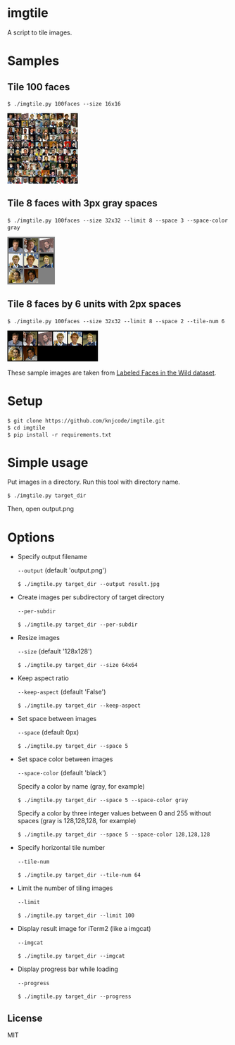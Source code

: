 # imgtile

A script to tile images.

# Samples

## Tile 100 faces

```
$ ./imgtile.py 100faces --size 16x16
```

![Tile 100 faces](samples/sample.png)

## Tile 8 faces with 3px gray spaces

```
$ ./imgtile.py 100faces --size 32x32 --limit 8 --space 3 --space-color gray
```

![Tile 8 faces with 3px gray spaces](samples/sample2.png)

## Tile 8 faces by 6 units with 2px spaces

```
$ ./imgtile.py 100faces --size 32x32 --limit 8 --space 2 --tile-num 6
```

![Tile 8 faces by 6 units with 2px spaces](samples/sample3.png)

These sample images are taken from [Labeled Faces in the Wild dataset](http://vis-www.cs.umass.edu/lfw/).

# Setup

```
$ git clone https://github.com/knjcode/imgtile.git
$ cd imgtile
$ pip install -r requirements.txt
```

# Simple usage

Put images in a directory. Run this tool with directory name.

```
$ ./imgtile.py target_dir
```

Then, open output.png

# Options

- Specify output filename

  `--output` (default 'output.png')

  ```
  $ ./imgtile.py target_dir --output result.jpg
  ```

- Create images per subdirectory of target directory

  `--per-subdir`

  ```
  $ ./imgtile.py target_dir --per-subdir
  ```

- Resize images

  `--size` (default '128x128')

  ```
  $ ./imgtile.py target_dir --size 64x64
  ```

- Keep aspect ratio

  `--keep-aspect` (default 'False')

  ```
  $ ./imgtile.py target_dir --keep-aspect
  ```

- Set space between images

  `--space` (default 0px)

  ```
  $ ./imgtile.py target_dir --space 5
  ```

- Set space color between images

  `--space-color` (default 'black')

  Specify a color by name (gray, for example)
  ```
  $ ./imgtile.py target_dir --space 5 --space-color gray
  ```

  Specify a color by three integer values between 0 and 255 without spaces (gray is 128,128,128, for example)
  ```
  $ ./imgtile.py target_dir --space 5 --space-color 128,128,128
  ```

- Specify horizontal tile number

  `--tile-num`

  ```
  $ ./imgtile.py target_dir --tile-num 64
  ```

- Limit the number of tiling images

  `--limit`

  ```
  $ ./imgtile.py target_dir --limit 100
  ```

- Display result image for iTerm2 (like a imgcat)

  `--imgcat`

  ```
  $ ./imgtile.py target_dir --imgcat
  ```

- Display progress bar while loading

  `--progress`

  ```
  $ ./imgtile.py target_dir --progress
  ```

## License

MIT
